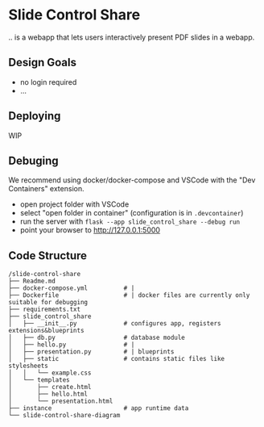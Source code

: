 # Slide Control Share

.. is a webapp that lets users interactively present PDF slides in a webapp.

## Design Goals

* no login required
* ...

## Deploying

WIP

## Debuging

We recommend using docker/docker-compose and VSCode with the "Dev Containers" extension.

* open project folder with VSCode
* select "open folder in container" (configuration is in `.devcontainer`)
* run the server with `flask --app slide_control_share --debug run`
* point your browser to http://127.0.0.1:5000

## Code Structure

```
/slide-control-share
├── Readme.md
├── docker-compose.yml          # |
├── Dockerfile                  # | docker files are currently only suitable for debugging
├── requirements.txt
├── slide_control_share
│   ├── __init__.py             # configures app, registers extensions&blueprints
│   ├── db.py                   # database module
│   ├── hello.py                # |
│   ├── presentation.py         # | blueprints
│   ├── static                  # contains static files like stylesheets
│   │   └── example.css
│   └── templates
│       ├── create.html
│       ├── hello.html
│       └── presentation.html
├── instance                    # app runtime data
└── slide-control-share-diagram
```
